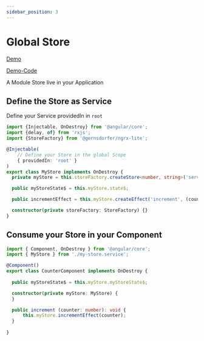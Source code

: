 ```yaml
---
sidebar_position: 3
---
```


# Global Store

[Demo](https://parivnzjy.github.stackblitz.io/storage-from-global-service)

[Demo-Code](https://github.com/gernsdorfer/ngrx-lite/tree/master/apps/stackblitz-app/src/app/global-counter)


A Module Store live in your Application

## Define the Store as Service

Define your Service providedIn in `root`

```ts title="my-store.service.ts"
import {Injectable, OnDestroy} from '@angular/core';
import {delay, of} from 'rxjs';
import {StoreFactory} from '@gernsdorfer/ngrx-lite';

@Injectable(
    // Define your Store in the global Scope
    { providedIn: 'root' }
)
export class MyStore implements OnDestroy {
  private myStore = this.storeFactory.createStore<number, string>('serviceCounter');

  public myStoreState$ = this.myStore.state$;

  public incrementEffect = this.myStore.createEffect('increment', (counter: number = 0) => of(counter + 1));

  constructor(private storeFactory: StoreFactory) {}
} 
```

## Consume your Store in your Component

```ts title="my-component.component.ts"
import { Component, OnDestroy } from '@angular/core';
import { MyStore } from './my-store.service';

@Component()
export class CounterComponent implements OnDestroy {
  
  public myStoreState$ = this.myStore.myStoreState$;

  constructor(private myStore: MyStore) {
  }

  public increment (counter: number): void {
      this.myStore.incrementEffect(counter);
  }
  
}
```

